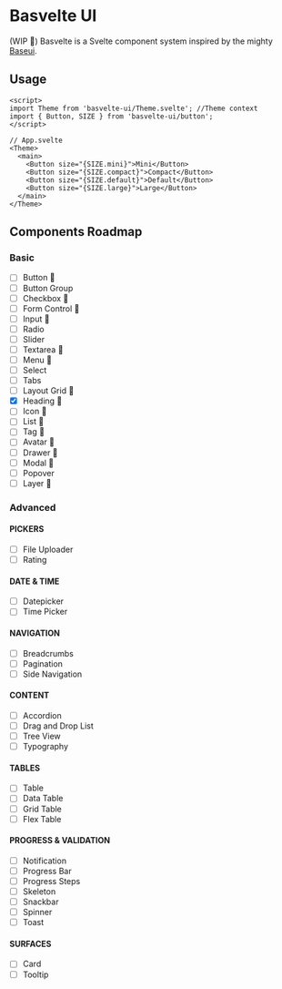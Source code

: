 # Basvelte UI

(WIP 🚧) Basvelte is a Svelte component system inspired by the mighty [Baseui](https://baseweb.design/).

## Usage

```svelte
<script>
import Theme from 'basvelte-ui/Theme.svelte'; //Theme context
import { Button, SIZE } from 'basvelte-ui/button';
</script>

// App.svelte
<Theme>
  <main>
    <Button size="{SIZE.mini}">Mini</Button>
    <Button size="{SIZE.compact}">Compact</Button>
    <Button size="{SIZE.default}">Default</Button>
    <Button size="{SIZE.large}">Large</Button>
  </main>
</Theme>
```

## Components Roadmap

### Basic

- [ ] Button 🚧
- [ ] Button Group
- [ ] Checkbox 🚧
- [ ] Form Control 🚧
- [ ] Input 🚧
- [ ] Radio
- [ ] Slider
- [ ] Textarea 🚧
- [ ] Menu 🚧
- [ ] Select
- [ ] Tabs
- [ ] Layout Grid 🚧
- [x] Heading 🎉
- [ ] Icon 🚧
- [ ] List 🚧
- [ ] Tag 🚧
- [ ] Avatar 🚧
- [ ] Drawer 🚧
- [ ] Modal 🚧
- [ ] Popover
- [ ] Layer 🚧

### Advanced

#### PICKERS

- [ ] File Uploader
- [ ] Rating

#### DATE & TIME

- [ ] Datepicker
- [ ] Time Picker

#### NAVIGATION

- [ ] Breadcrumbs
- [ ] Pagination
- [ ] Side Navigation

#### CONTENT

- [ ] Accordion
- [ ] Drag and Drop List
- [ ] Tree View
- [ ] Typography

#### TABLES

- [ ] Table
- [ ] Data Table
- [ ] Grid Table
- [ ] Flex Table

#### PROGRESS & VALIDATION

- [ ] Notification
- [ ] Progress Bar
- [ ] Progress Steps
- [ ] Skeleton
- [ ] Snackbar
- [ ] Spinner
- [ ] Toast

#### SURFACES

- [ ] Card
- [ ] Tooltip
